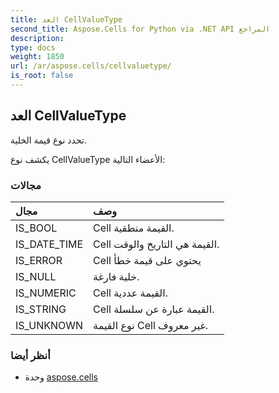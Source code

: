 ```yaml
---
title: العد CellValueType
second_title: Aspose.Cells for Python via .NET API المراجع
description:
type: docs
weight: 1850
url: /ar/aspose.cells/cellvaluetype/
is_root: false
---
```

##  العد CellValueType
تحدد نوع قيمة الخلية.



يكشف نوع CellValueType الأعضاء التالية:

###  مجالات
| مجال| وصف|
| :- | :- |
| IS_BOOL | Cell القيمة منطقية.|
| IS_DATE_TIME | Cell القيمة هي التاريخ والوقت.|
| IS_ERROR | Cell يحتوي على قيمة خطأ|
| IS_NULL | خلية فارغة.|
| IS_NUMERIC | Cell القيمة عددية.|
| IS_STRING | Cell القيمة عبارة عن سلسلة.|
| IS_UNKNOWN | نوع القيمة Cell غير معروف.|



###  أنظر أيضا
* وحدة [aspose.cells](..)
